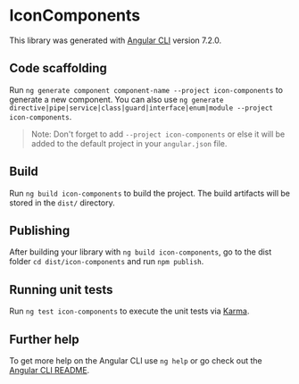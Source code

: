 # IconComponents

This library was generated with [Angular CLI](https://github.com/angular/angular-cli) version 7.2.0.

## Code scaffolding

Run `ng generate component component-name --project icon-components` to generate a new component. You can also use `ng generate directive|pipe|service|class|guard|interface|enum|module --project icon-components`.

> Note: Don't forget to add `--project icon-components` or else it will be added to the default project in your `angular.json` file.

## Build

Run `ng build icon-components` to build the project. The build artifacts will be stored in the `dist/` directory.

## Publishing

After building your library with `ng build icon-components`, go to the dist folder `cd dist/icon-components` and run `npm publish`.

## Running unit tests

Run `ng test icon-components` to execute the unit tests via [Karma](https://karma-runner.github.io).

## Further help

To get more help on the Angular CLI use `ng help` or go check out the [Angular CLI README](https://github.com/angular/angular-cli/blob/master/README.md).
